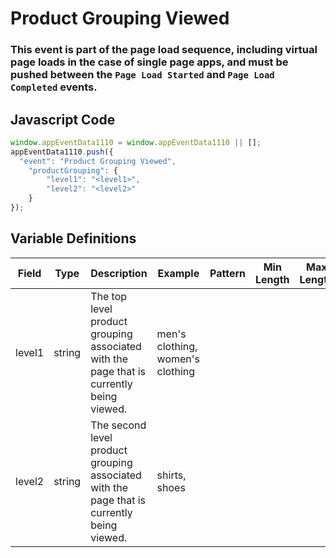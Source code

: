 # Product Grouping Viewed

### This event is part of the page load sequence, including virtual page loads in the case of single page apps, and must be pushed between the `Page Load Started` and `Page Load Completed` events.

## Javascript Code
```js
window.appEventData1110 = window.appEventData1110 || [];
appEventData1110.push({
  "event": "Product Grouping Viewed",
    "productGrouping": {
        "level1": "<level1>",
        "level2": "<level2>"
    }
});
```

## Variable Definitions

|Field|Type|Description|Example|Pattern|Min Length|Max Length|Minimum|Maximum|Multiple Of|
| --- | --- | --- | --- | --- | --- | --- | --- | --- | --- |
|level1|string|The top level product grouping associated with the page that is currently being viewed.|men's clothing, women's clothing|||||||
|level2|string|The second level product grouping associated with the page that is currently being viewed.|shirts, shoes|||||||





